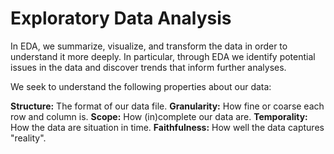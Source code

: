 # Exploratory Data Analysis

In EDA, we summarize, visualize, and transform the data in order to understand it more deeply. In particular, through EDA we identify potential issues in the data and discover trends that inform further analyses.

We seek to understand the following properties about our data:

**Structure:** The format of our data file.
**Granularity:** How fine or coarse each row and column is.
**Scope:** How (in)complete our data are.
**Temporality:** How the data are situation in time.
**Faithfulness:** How well the data captures "reality".
